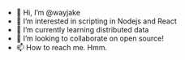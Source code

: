 - 👋 Hi, I’m @wayjake
- 👀 I’m interested in scripting in Nodejs and React 
- 🌱 I’m currently learning distributed data
- 💞️ I’m looking to collaborate on open source! 
- 📫 How to reach me. Hmm. 
